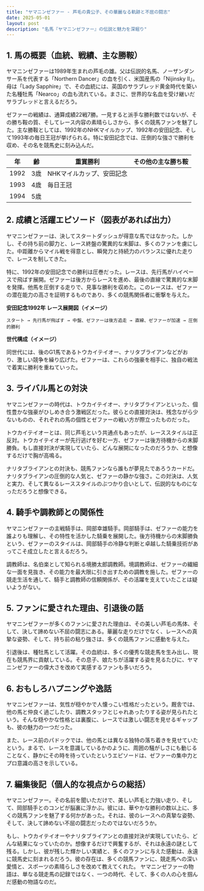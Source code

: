 ```yaml
---
title: "ヤマニンゼファー - 芦毛の貴公子、その華麗なる軌跡と不屈の闘志"
date: 2025-05-01
layout: post
description: "名馬『ヤマニンゼファー』の伝説と魅力を深堀り"
---
```


## 1. 馬の概要（血統、戦績、主な勝鞍）

ヤマニンゼファーは1989年生まれの芦毛の雄。父は伝説的名馬、ノーザンダンサー系を代表する「Northern Dancer」の血を引く、米国産馬の「Nijinsky II」。母は「Lady Sapphire」で、その血統には、英国のサラブレッド黄金時代を築いた名種牡馬「Nearco」の血も流れている。まさに、世界的な名血を受け継いだサラブレッドと言えるだろう。

ゼファーの戦績は、通算成績22戦7勝。一見すると派手な勝利数ではないが、その勝ち鞍の質、そしてレース内容の素晴らしさから、多くの競馬ファンを魅了した。主な勝鞍としては、1992年のNHKマイルカップ、1992年の安田記念、そして1993年の毎日王冠が挙げられる。特に安田記念では、圧倒的な強さで勝利を収め、その名を競馬史に刻み込んだ。

| 年 | 齢 | 重賞勝利 | その他の主な勝ち鞍 |
|---|---|---|---|
| 1992 | 3歳 | NHKマイルカップ、安田記念 |  |
| 1993 | 4歳 | 毎日王冠 |  |
| 1994 | 5歳 |  |  |


## 2. 成績と活躍エピソード（図表があれば出力）

ヤマニンゼファーは、決してスタートダッシュが得意な馬ではなかった。しかし、その持ち前の脚力と、レース終盤の驚異的な末脚は、多くのファンを虜にした。中距離からマイル戦を得意とし、瞬発力と持続力のバランスに優れた走りで、レースを制してきた。

特に、1992年の安田記念での勝利は圧巻だった。レースは、先行馬がハイペースで飛ばす展開。ゼファーは後方からレースを進め、最後の直線で驚異的な末脚を発揮。他馬を圧倒する走りで、見事な勝利を収めた。このレースは、ゼファーの潜在能力の高さを証明するものであり、多くの競馬関係者に衝撃を与えた。

**安田記念1992年 レース展開図（イメージ）**

```
スタート → 先行馬が飛ばす → 中盤、ゼファーは後方追走 → 直線、ゼファーが加速 → 圧倒的勝利
```

**世代構成（イメージ）**

同世代には、後のG1馬であるトウカイテイオー、ナリタブライアンなどがおり、激しい競争を繰り広げた。ゼファーは、これらの強豪を相手に、独自の戦法で着実に勝利を重ねていった。


## 3. ライバル馬との対決

ヤマニンゼファーの時代は、トウカイテイオー、ナリタブライアンといった、個性豊かな強豪がひしめき合う激戦区だった。彼らとの直接対決は、残念ながら少ないものの、それぞれの馬の個性とゼファーの戦い方が際立ったものだった。

トウカイテイオーとは、同じ芦毛という共通点もあったが、レーススタイルは正反対。トウカイテイオーが先行逃げを好む一方、ゼファーは後方待機からの末脚勝負。もし直接対決が実現していたら、どんな展開になったのだろうか、と想像するだけで胸が高鳴る。

ナリタブライアンとの対決も、競馬ファンなら誰もが夢見たであろうカードだ。ナリタブライアンの圧倒的な人気と、ゼファーの静かな強さ。この対決は、人気と実力、そして異なるレーススタイルのぶつかり合いとして、伝説的なものになっただろうと想像できる。


## 4. 騎手や調教師との関係性

ヤマニンゼファーの主戦騎手は、岡部幸雄騎手。岡部騎手は、ゼファーの能力を誰よりも理解し、その特性を活かした騎乗を展開した。後方待機からの末脚勝負という、ゼファーのスタイルは、岡部騎手の冷静な判断と卓越した騎乗技術があってこそ成立したと言えるだろう。

調教師は、名伯楽として知られる境勝太郎調教師。境調教師は、ゼファーの繊細な一面を見抜き、その能力を最大限に引き出すための調教を施した。ゼファーの競走生活を通して、騎手と調教師の信頼関係が、その活躍を支えていたことは疑いようがない。


## 5. ファンに愛された理由、引退後の話

ヤマニンゼファーが多くのファンに愛された理由は、その美しい芦毛の馬体、そして、決して諦めない不屈の闘志にある。華麗な走りだけでなく、レースへの真摯な姿勢、そして、持ち前の粘り強さは、多くの競馬ファンに感動を与えた。

引退後は、種牡馬として活躍。その血統は、多くの優秀な競走馬を生み出し、現在も競馬界に貢献している。その息子、娘たちが活躍する姿を見るたびに、ヤマニンゼファーの偉大さを改めて実感するファンも多いだろう。


## 6. おもしろハプニングや逸話

ヤマニンゼファーは、気性が穏やかで人懐っこい性格だったという。厩舎では、他の馬と仲良く過ごしたり、調教スタッフとじゃれあったりする姿が見られたという。そんな穏やかな性格とは裏腹に、レースでは激しい闘志を見せるギャップも、彼の魅力の一つだった。

また、レース前のパドックでは、他の馬とは異なる独特の落ち着きを見せていたという。まるで、レースを意識しているかのように、周囲の騒がしさにも動じることなく、静かにその時を待っていたというエピソードは、ゼファーの集中力とプロ意識の高さを示している。


## 7. 編集後記（個人的な視点からの総括）

ヤマニンゼファー。その名前を聞いただけで、美しい芦毛と力強い走り、そして、岡部騎手とのコンビが脳裏に浮かぶ。彼には、華やかな勝利の数以上に、多くの競馬ファンを魅了する何かがあった。それは、彼のレースへの真摯な姿勢、そして、決して諦めない不屈の闘志だったのではないだろうか。

もし、トウカイテイオーやナリタブライアンとの直接対決が実現していたら、どんな結果になっていたのか。想像するだけで興奮するが、それは永遠の謎として残る。しかし、彼が残した輝かしい実績と、多くのファンに与えた感動は、永遠に競馬史に刻まれるだろう。彼の存在は、多くの競馬ファンに、競走馬への深い愛情と、スポーツの素晴らしさを改めて教えてくれた。  ヤマニンゼファーの物語は、単なる競走馬の記録ではなく、一つの時代、そして、多くの人の心を掴んだ感動の物語なのだ。
